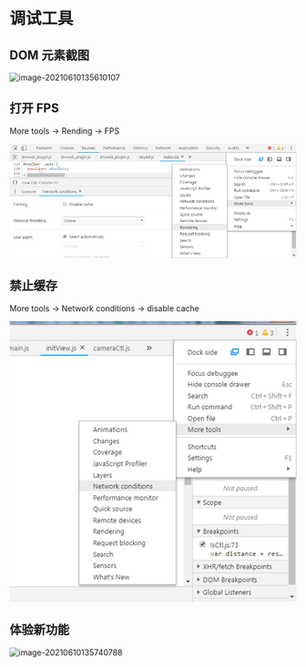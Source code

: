 # 调试工具

## DOM 元素截图

![image-20210610135610107](D:\Documents\GitHub\note\images\image-20210610135610107.png)

## 打开  FPS 

More tools -> Rending -> FPS

![](../../images/chrome-dev_01.png)



## 禁止缓存

More tools -> Network conditions -> disable cache

![](../../images/chrome-dev_02.png)

## 体验新功能

![image-20210610135740788](D:\Documents\GitHub\note\images\image-20210610135740788.png)